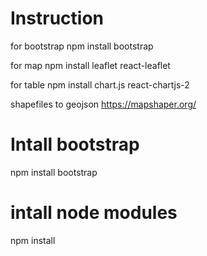 # Instruction

for bootstrap
npm install bootstrap

for map
npm install leaflet react-leaflet

for table
npm install chart.js react-chartjs-2

shapefiles to geojson
https://mapshaper.org/


# Intall bootstrap
npm install bootstrap

# intall node modules
npm install
